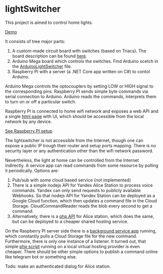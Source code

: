 # lightSwitcher
This project is aimed to control home lights.

[Demo](https://www.youtube.com/watch?v=fEmTeBbHTBU)

It consists of tree major parts:
1. A custom-made circuit board with switches (based on Triacs). The board description can be found [here](SwitcherBoard.md).
2. Arduino Mega board which controls the switches. Find Arduino scetch in the [ArduinoLightSwitcher](./ArduinoLightSwitcher/ArduinoLightSwitcher.ino) file.
3. Raspberry PI with a server (a .NET Core app written on C#) to contol Arduino.

Arduino Mega controls the optocouplers  by setting LOW or HIGH signal to the corresponding pins.
Raspberry PI sends simple byte commands via serial connection to Arduino. 
Arduino reads the commands, interprets them to turn on or off a particular switch.

Raspberry PI is connected to home wifi network and exposes a web API and a single [html page](RaspberryPi/LightSwitcherServer/LightSwitcherWeb/wwwroot/index.html) with UI, 
which should be accessible from the local network by any device. 

[See Raspberry PI setup](SetupRaspberry.md)

The lightswitcher is not accessible from the Internet, though one can expose a public IP trough their router and setup ports mapping. 
There is no security layer or any authentication other than the wifi network password.

Nevertheless, the light at home can be controlled from the Internet indirectly. 
A service app can read commands from some resource by polling it periodically. Options are:
1. Pub/sub with some cloud based service (not implemented)
2. There is a simple nodejs API for Yandex Alice Station to process voice commands. Yandex can only send requests to publicly available Webhooks. So that nodejs API for Yandex Station can be deployed as a Google Cloud function, which then updates a command file in the Cloud Storage. CloudCommandReader reads the blob every second to get a command.
3. Alternatively, there is a [php API](AliceDialog/AliceDialogApiPhp/alice-api.php) for Alice station, which does the same, but can be deployed to a cheaper shared hosting service.

On the Raspberry PI server side there is a [background service app](RaspberryPi/CloudCommandsReader/Worker.cs) running, which constantly pulls a Cloud Storage file for the new command. Furthermore, there is only one instance of a listener. 
It turned out, that simple [php script](AliceDialog/AliceDialogApiPhp/get-command.php) running on a local virtual hosting provider is even cheaper.
There should be other simple options to publish a command online like telegram bot or something else.

Todo: make an authenticated dialog for Alice station.
